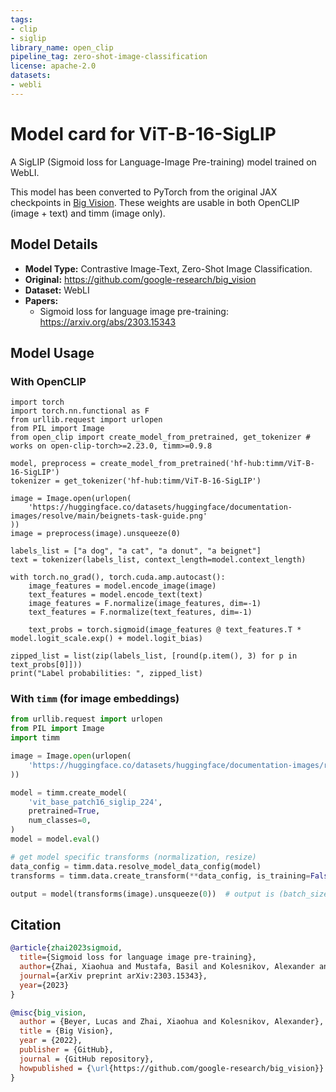 ```yaml
---
tags:
- clip
- siglip
library_name: open_clip
pipeline_tag: zero-shot-image-classification
license: apache-2.0
datasets:
- webli
---
```

# Model card for ViT-B-16-SigLIP

A SigLIP (Sigmoid loss for Language-Image Pre-training) model trained on WebLI.

This model has been converted to PyTorch from the original JAX checkpoints in [Big Vision](https://github.com/google-research/big_vision). These weights are usable in both OpenCLIP (image + text) and timm (image only).

## Model Details
- **Model Type:** Contrastive Image-Text, Zero-Shot Image Classification.
- **Original:** https://github.com/google-research/big_vision
- **Dataset:** WebLI
- **Papers:**
  - Sigmoid loss for language image pre-training: https://arxiv.org/abs/2303.15343

## Model Usage
### With OpenCLIP
```
import torch
import torch.nn.functional as F
from urllib.request import urlopen
from PIL import Image
from open_clip import create_model_from_pretrained, get_tokenizer # works on open-clip-torch>=2.23.0, timm>=0.9.8

model, preprocess = create_model_from_pretrained('hf-hub:timm/ViT-B-16-SigLIP')
tokenizer = get_tokenizer('hf-hub:timm/ViT-B-16-SigLIP')

image = Image.open(urlopen(
    'https://huggingface.co/datasets/huggingface/documentation-images/resolve/main/beignets-task-guide.png'
))
image = preprocess(image).unsqueeze(0)

labels_list = ["a dog", "a cat", "a donut", "a beignet"]
text = tokenizer(labels_list, context_length=model.context_length)

with torch.no_grad(), torch.cuda.amp.autocast():
    image_features = model.encode_image(image)
    text_features = model.encode_text(text)
    image_features = F.normalize(image_features, dim=-1)
    text_features = F.normalize(text_features, dim=-1)

    text_probs = torch.sigmoid(image_features @ text_features.T * model.logit_scale.exp() + model.logit_bias)

zipped_list = list(zip(labels_list, [round(p.item(), 3) for p in text_probs[0]]))
print("Label probabilities: ", zipped_list)
```

### With `timm` (for image embeddings)
```python
from urllib.request import urlopen
from PIL import Image
import timm

image = Image.open(urlopen(
    'https://huggingface.co/datasets/huggingface/documentation-images/resolve/main/beignets-task-guide.png'
))

model = timm.create_model(
    'vit_base_patch16_siglip_224',
    pretrained=True,
    num_classes=0,
)
model = model.eval()

# get model specific transforms (normalization, resize)
data_config = timm.data.resolve_model_data_config(model)
transforms = timm.data.create_transform(**data_config, is_training=False)

output = model(transforms(image).unsqueeze(0))  # output is (batch_size, num_features) shaped tensor
```    

## Citation
```bibtex
@article{zhai2023sigmoid,
  title={Sigmoid loss for language image pre-training},
  author={Zhai, Xiaohua and Mustafa, Basil and Kolesnikov, Alexander and Beyer, Lucas},
  journal={arXiv preprint arXiv:2303.15343},
  year={2023}
}
```
```bibtex
@misc{big_vision,
  author = {Beyer, Lucas and Zhai, Xiaohua and Kolesnikov, Alexander},
  title = {Big Vision},
  year = {2022},
  publisher = {GitHub},
  journal = {GitHub repository},
  howpublished = {\url{https://github.com/google-research/big_vision}}
}
```
